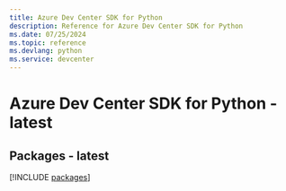```yaml
---
title: Azure Dev Center SDK for Python
description: Reference for Azure Dev Center SDK for Python
ms.date: 07/25/2024
ms.topic: reference
ms.devlang: python
ms.service: devcenter
---
```

# Azure Dev Center SDK for Python - latest
## Packages - latest
[!INCLUDE [packages](dev-center-index.md)]